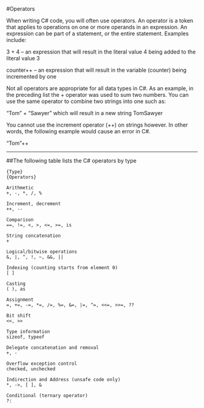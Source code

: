 #Operators

When writing C# code, you will often use operators.  An operator is a token that applies to operations on one or more operands in an expression. An expression can be part of a statement, or the entire statement. Examples include:

3 + 4 – an expression that will result in the literal value 4 being added to the literal value 3

counter++ – an expression that will result in the variable (counter) being incremented by one

Not all operators are appropriate for all data types in C#.  As an example, in the preceding list the + operator was used to sum two numbers.  You can use the same operator to combine two strings into one such as:

“Tom” + “Sawyer” which will result in a new string TomSawyer

You cannot use the increment operator (++) on strings however. In other words, the following example would cause an error in C#.

“Tom”++

***

##The following table lists the C# operators by type

```
{Type}
{Operators}

Arithmetic
+, -, *, /, %

Increment, decrement
++, --

Comparison
==, !=, <, >, <=, >=, is

String concatenation
+

Logical/bitwise operations
&, |, ^, !, ~, &&, ||

Indexing (counting starts from element 0)
[ ]

Casting
( ), as

Assignment
=, +=, -=, *=, /=, %=, &=, |=, ^=, <<=, >>=, ??

Bit shift
<<, >>

Type information
sizeof, typeof

Delegate concatenation and removal
+, -

Overflow exception control
checked, unchecked

Indirection and Address (unsafe code only)
*, ->, [ ], &

Conditional (ternary operator)
?:
```